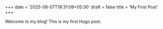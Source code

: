 +++
date = '2025-08-07T18:31:09+05:30'
draft = false
title = 'My First Post'
+++

Welcome to my blog! This is my first Hugo post.

